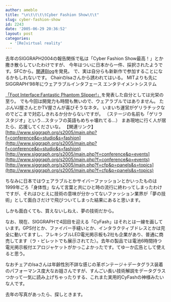 ```yaml
---
author: ameblo
title: "\n\t\t\t\tCyber Fashion Show\t\t"
slug: cyber-fashion-show
id: 2243
date: '2005-06-29 20:36:52'
layout: post
categories:
  - '[Re]virtual reality'
---
```


去年のSIGGRAPH2004の報告関係で私は「Cyber Fashion Show最高！」とか撒き散らしていたわけですが、 今年はついに日本から一件、採択されたようです。SFCから。[関連Blog](http://web.sfc.keio.ac.jp/~wakita/mt/archives/000127.html)を発見。 で、実は自分らも新新作で参加することになるかもしれないです。 ChairのIsaさんから誘われてはいる。 MITよりも先にSIGGRAPH'98年にウェアラブルインタフェース エンタテイメントシステム

[「Foot Interface:Fantastic Phantom Slipper!」](http://akihiko.shirai.as/projects/FantasticPhantomSlipper/)を発表した自分としては光栄の至り。 でも今回は開発力も時間も無いので、ウェアラブルではありません。 たぶんVJ屋さんとかTV屋さんが喜びそうなネタ。 いまいち運営がゲリラチックなのでどこまで対応しきれるか分からないですが。 （ステージの名前も「ゲリラスタジオ」という…スタッフの英語もめちゃ壊れてる…） まあ現地に行く人が居たら、応援してくださいな。 【関連リンク】 [http://www.siggraph.org/s2005/main.php?f=conference&p=studio&s=fashion](http://www.siggraph.org/s2005/main.php?f=conference&p=studio&s=fashion) [http://www.siggraph.org/s2005/main.php?f=conference&p=events](http://www.siggraph.org/s2005/main.php?f=conference&p=events) [http://www.siggraph.org/s2005/main.php?f=cfp&p=panels&s=topics](http://www.siggraph.org/s2005/main.php?f=cfp&p=panels&s=topics)

ちなみに日本ではウェアラブルとかサイバーファッションとかいったものは1999年ごろ「身体性」なんて言葉と共にひと時の流行に終わってしまったわけですが、それはひとえに技術の意味が分かってないファッション業界が「夢の技術」として面白さだけで飛びついてしまった結果にあると思います。

しかも面白くても、買えないしねえ、夢の技術だから。

なお、現在、SIGGRAPHで4回目を迎える「CyFash」はそれとは一線を画しています。GPS付とか、ファイバー手縫いとか、インタラクティブドレスとかは完全に動いてますし、フレキシブルLED電光掲示板も2社も企業があり、普通に商売してます（ラ・ビレットでも展示されてた）。去年の製品では電池6時間持つ電光掲示板付エアロジャケットがかっこよかったです。てゆーか広告として使えると思う。

なおチェアのIsaさんは年齢性別不詳な感じの革ボンテージ＋データグラス装着のパフォーマンス度大なお姐さんですが、すんごい長い技術解説をデータグラスつかって一気に読み上げちゃったりする、これまた実用的CyFashの神様みたいな人です。

去年の写真があったら、探しときます。